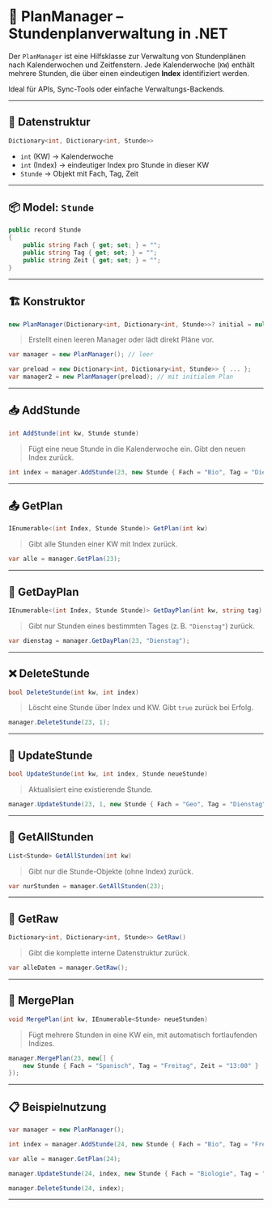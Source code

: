 # 📘 PlanManager – Stundenplanverwaltung in .NET

Der `PlanManager` ist eine Hilfsklasse zur Verwaltung von Stundenplänen nach Kalenderwochen und Zeitfenstern. Jede Kalenderwoche (`KW`) enthält mehrere Stunden, die über einen eindeutigen **Index** identifiziert werden.

Ideal für APIs, Sync-Tools oder einfache Verwaltungs-Backends.

---

## 🧱 Datenstruktur

```csharp
Dictionary<int, Dictionary<int, Stunde>>
```

- `int` (KW) → Kalenderwoche  
- `int` (Index) → eindeutiger Index pro Stunde in dieser KW  
- `Stunde` → Objekt mit Fach, Tag, Zeit

---

## 📦 Model: `Stunde`

```csharp
public record Stunde
{
    public string Fach { get; set; } = "";
    public string Tag { get; set; } = "";
    public string Zeit { get; set; } = "";
}
```

---

## 🏗 Konstruktor

```csharp
new PlanManager(Dictionary<int, Dictionary<int, Stunde>>? initial = null)
```

> Erstellt einen leeren Manager oder lädt direkt Pläne vor.

```csharp
var manager = new PlanManager(); // leer

var preload = new Dictionary<int, Dictionary<int, Stunde>> { ... };
var manager2 = new PlanManager(preload); // mit initialem Plan
```

---

## 📥 AddStunde

```csharp
int AddStunde(int kw, Stunde stunde)
```

> Fügt eine neue Stunde in die Kalenderwoche ein. Gibt den neuen Index zurück.

```csharp
int index = manager.AddStunde(23, new Stunde { Fach = "Bio", Tag = "Dienstag", Zeit = "10:00" });
```

---

## 📤 GetPlan

```csharp
IEnumerable<(int Index, Stunde Stunde)> GetPlan(int kw)
```

> Gibt alle Stunden einer KW mit Index zurück.

```csharp
var alle = manager.GetPlan(23);
```

---

## 📅 GetDayPlan

```csharp
IEnumerable<(int Index, Stunde Stunde)> GetDayPlan(int kw, string tag)
```

> Gibt nur Stunden eines bestimmten Tages (z. B. `"Dienstag"`) zurück.

```csharp
var dienstag = manager.GetDayPlan(23, "Dienstag");
```

---

## ❌ DeleteStunde

```csharp
bool DeleteStunde(int kw, int index)
```

> Löscht eine Stunde über Index und KW. Gibt `true` zurück bei Erfolg.

```csharp
manager.DeleteStunde(23, 1);
```

---

## 🔁 UpdateStunde

```csharp
bool UpdateStunde(int kw, int index, Stunde neueStunde)
```

> Aktualisiert eine existierende Stunde.

```csharp
manager.UpdateStunde(23, 1, new Stunde { Fach = "Geo", Tag = "Dienstag", Zeit = "11:00" });
```

---

## 🧾 GetAllStunden

```csharp
List<Stunde> GetAllStunden(int kw)
```

> Gibt nur die Stunde-Objekte (ohne Index) zurück.

```csharp
var nurStunden = manager.GetAllStunden(23);
```

---

## 🧱 GetRaw

```csharp
Dictionary<int, Dictionary<int, Stunde>> GetRaw()
```

> Gibt die komplette interne Datenstruktur zurück.

```csharp
var alleDaten = manager.GetRaw();
```

---

## 🔗 MergePlan

```csharp
void MergePlan(int kw, IEnumerable<Stunde> neueStunden)
```

> Fügt mehrere Stunden in eine KW ein, mit automatisch fortlaufenden Indizes.

```csharp
manager.MergePlan(23, new[] {
    new Stunde { Fach = "Spanisch", Tag = "Freitag", Zeit = "13:00" }
});
```

---

## 📋 Beispielnutzung

```csharp
var manager = new PlanManager();

int index = manager.AddStunde(24, new Stunde { Fach = "Bio", Tag = "Freitag", Zeit = "12:00" });

var alle = manager.GetPlan(24);

manager.UpdateStunde(24, index, new Stunde { Fach = "Biologie", Tag = "Freitag", Zeit = "12:00" });

manager.DeleteStunde(24, index);
```

---

